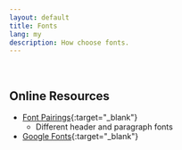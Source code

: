 ```yaml
---
layout: default
title: Fonts
lang: my
description: How choose fonts.
---
```




<br>

## Online Resources

* [Font Pairings](https://fonts.google.com/specimen/Ubuntu){:target="_blank"}
	* Different header and paragraph fonts
* [Google Fonts](https://fonts.google.com/){:target="_blank"}